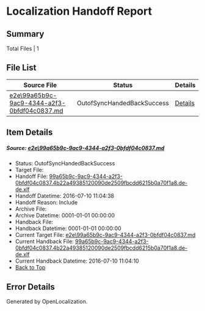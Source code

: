 # <a name='report-top'></a> Localization Handoff Report

## Summary
 Total Files | 1

## File List
 Source File | Status | Details 
 ----------- | ------ | ------- 
 [e2e\99a65b9c-9ac9-4344-a2f3-0bfdf04c0837.md](https://github.com/OpenLocalizationTestOrg/oltest/blob/4e83db211eb05725349eba34cd84c47e9e5f9167/e2e/99a65b9c-9ac9-4344-a2f3-0bfdf04c0837.md) | OutofSyncHandedBackSuccess | [Details](#4c587e4408d42c71020e2c08e537b31676290bdd1)

## Item Details
##### <a name='4c587e4408d42c71020e2c08e537b31676290bdd1'></a> Source: [e2e\99a65b9c-9ac9-4344-a2f3-0bfdf04c0837.md](https://github.com/OpenLocalizationTestOrg/oltest/blob/4e83db211eb05725349eba34cd84c47e9e5f9167/e2e/99a65b9c-9ac9-4344-a2f3-0bfdf04c0837.md)
* Status: OutofSyncHandedBackSuccess
* Target File: 
* Handoff File: [99a65b9c-9ac9-4344-a2f3-0bfdf04c0837.4b22a49385120090de2509fbcdd6215b0a70f1a8.de-de.xlf](https://github.com/OpenLocalizationTestOrg/olhandoff-e2e/blob/ee2c2b6beb7cbc067e33c4701fbd01e74bb4a73f/ol-handoff/OpenLocalizationTestOrg/oltest-dede-fly/ci/ht/99a65b9c-9ac9-4344-a2f3-0bfdf04c0837.4b22a49385120090de2509fbcdd6215b0a70f1a8.de-de.xlf)
* Handoff Datetime: 2016-07-10 11:04:38
* Handoff Reason: Include
* Archive File: 
* Archive Datetime: 0001-01-01 00:00:00
* Handback File: 
* Handback Datetime: 0001-01-01 00:00:00
* Current Target File: [e2e\99a65b9c-9ac9-4344-a2f3-0bfdf04c0837.md](https://github.com/OpenLocalizationTestOrg/oltest-dede-fly/blob/311b25f59874a1637fba84cffb05359942e9eea3/e2e/99a65b9c-9ac9-4344-a2f3-0bfdf04c0837.md)
* Current Handback File: [99a65b9c-9ac9-4344-a2f3-0bfdf04c0837.4b22a49385120090de2509fbcdd6215b0a70f1a8.de-de.xlf](https://github.com/OpenLocalizationTestOrg/olhandback-e2e/blob/4214d062119c180dafc8c5962d107e39c52e1aed/ol-handback/OpenLocalizationTestOrg/oltest-dede-fly/ci/ht/99a65b9c-9ac9-4344-a2f3-0bfdf04c0837.4b22a49385120090de2509fbcdd6215b0a70f1a8.de-de.xlf)
* Current Handback Datetime: 2016-07-10 11:04:10
* [Back to Top](#report-top)


## Error Details

Generated by OpenLocalization.

